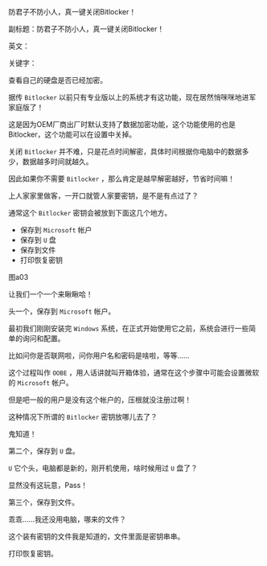 防君子不防小人，真一键关闭Bitlocker！

副标题：防君子不防小人，真一键关闭Bitlocker！

英文：

关键字：







查看自己的硬盘是否已经加密。



据传 `Bitlocker` 以前只有专业版以上的系统才有这功能，现在居然悄咪咪地进军家庭版了！

这是因为OEM厂商出厂时默认支持了数据加密功能，这个功能使用的也是Bitlocker，这个功能可以在设置中关掉。

关闭 `Bitlocker` 并不难，只是花点时间解密，具体时间根据你电脑中的数据多少，数据越多时间就越久。

因此如果你不需要 `Bitlocker` ，那么肯定是越早解密越好，节省时间嘛！



上人家家里做客，一开口就管人家要密钥，是不是有点过了？

通常这个 `Bitlocker` 密钥会被放到下面这几个地方。

* 保存到 `Microsoft` 帐户
* 保存到 `U` 盘
* 保存到文件
* 打印恢复密钥

图a03



让我们一个一个来瞅瞅哈！



头一个，保存到 `Microsoft` 帐户。

最初我们刚刚安装完 `Windows` 系统，在正式开始使用它之前，系统会进行一些简单的询问和配置。

比如问你是否联网啦，问你用户名和密码是啥啦，等等……

这个过程叫作 `OOBE` ，用人话讲就叫开箱体验，通常在这个步骤中可能会设置微软的 `Microsoft` 帐户。

但是吧一般的用户是没有这个帐户的，压根就没注册过啊！

这种情况下所谓的 `Bitlocker` 密钥放哪儿去了？

鬼知道！





第二个，保存到 `U` 盘。

`U` 它个头，电脑都是新的，刚开机使用，啥时候用过 `U` 盘了？

显然没有这玩意，Pass！



第三个，保存到文件。

乖乖……我还没用电脑，哪来的文件？

这个装有密钥的文件我是知道的，文件里面是密钥串串。



打印恢复密钥。





